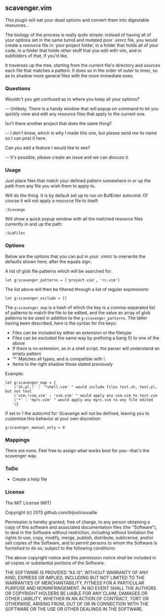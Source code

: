 ## scavenger.vim

This plugin will eat your dead options and convert them into digestable resources...

The biology of the process is really quite simple: instead of having all of your options set in the same tumid and mutated poor .vimrc file, you would create a resource file in: your project folder, in a folder that holds all of your code, in a folder that holds other stuff that you edit with vim, and in subfolders of that, if you'd like.

It traverses up the tree, starting from the current file's directory and sources each file that matches a pattern. It does so in the order of outer to inner, so as to shadow more general files with the more immediate ones.

### Questions

Wouldn't you get confused as to where you keep all your options?

-- Unlikely. There is a handy window that will popup on command to let you quickly view and edit any resource files that apply to the current one.

Isn't there another project that does the same thing?

-- I don't know, which is why I made this one, but please send me its name so I can post it here.

Can you add a feature I would like to see?

-- It's possible, please create an issue and we can discuss it.

### Usage

Just place files that match your defined pattern somewhere in or up the path from any file you wish them to apply to.

Will do the thing. It is by default set up to run on BufEnter autocmd. Of course it will not apply a resource file to itself:

    :Scavange 

Will show a quick popup window with all the matched resource files currently in and up the path:

    :ScaFiles 

### Options

Below are the options that you can put in your .vimrc to overwrite the defaults shown here, after the equals sign.

A list of glob file patterns which will be searched for:

    let g:scavenger_patterns = ['project.vim', 'rc.vim']

The list above will then be filtered through a list of regular expressions:

    let g:scavenger_exclude = []

The `g:scavenger_map` is a hash of which the key is a comma-separated list of patterns to match the file to be edited, and the value an array of glob patterns to be used in addition to the `g:scavenger_patterns`. The latter having been described, here is the syntax for the keys:

- Files can be included by either an extension or the filetype
- Files can be excluded the same way by prefixing a bang (!) to one of the above
- If there is no extension, as in a shell script, the parser will understand an empty pattern
- '\*' Matches all types, and is compatible with !.
- Items to the right shadow those stated previously

Example:

    let g:scavenger_map = {
        \'sh,pl,!' : '*shell.vim' " would include files test.sh, test.pl, but not test
        \'vim,!vim,vim' : 'vim.vim' " would apply any vim.vim to test.vim
        \'*' : 'myrc.vim' " would apply any myrc.vim to any file edited
        \}

If set to 1 the autocmd for :Scavange will not be defined, leaving you to customize this behavior at your own discretion:

    g:scavenger_manual_only = 0

### Mappings

There are none. Feel free to assign what works best for you--that's the scavenger way.

### ToDo

- Create a help file

### License

The MIT License (MIT)

Copyright (c) 2013 github.com/bijoutrouvaille

Permission is hereby granted, free of charge, to any person obtaining a copy
of this software and associated documentation files (the "Software"), to deal
in the Software without restriction, including without limitation the rights
to use, copy, modify, merge, publish, distribute, sublicense, and/or sell
copies of the Software, and to permit persons to whom the Software is
furnished to do so, subject to the following conditions:

The above copyright notice and this permission notice shall be included in
all copies or substantial portions of the Software.

THE SOFTWARE IS PROVIDED "AS IS", WITHOUT WARRANTY OF ANY KIND, EXPRESS OR
IMPLIED, INCLUDING BUT NOT LIMITED TO THE WARRANTIES OF MERCHANTABILITY,
FITNESS FOR A PARTICULAR PURPOSE AND NONINFRINGEMENT. IN NO EVENT SHALL THE
AUTHORS OR COPYRIGHT HOLDERS BE LIABLE FOR ANY CLAIM, DAMAGES OR OTHER
LIABILITY, WHETHER IN AN ACTION OF CONTRACT, TORT OR OTHERWISE, ARISING FROM,
OUT OF OR IN CONNECTION WITH THE SOFTWARE OR THE USE OR OTHER DEALINGS IN
THE SOFTWARE.
